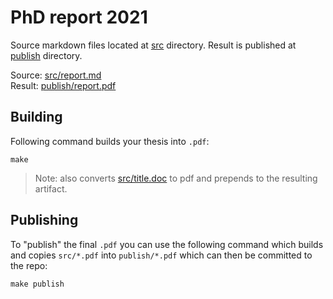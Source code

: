 # PhD report 2021

Source markdown files located at [src](src) directory.
Result is published at [publish](publish) directory.

Source: [src/report.md](src/report.md)  
Result: [publish/report.pdf](publish/report.pdf)

## Building

Following command builds your thesis into `.pdf`:

```
make
```

> Note: also converts [src/title.doc](src/title.doc) to pdf and prepends to the resulting artifact.

## Publishing

To "publish" the final `.pdf` you can use the following command which builds and copies `src/*.pdf` into `publish/*.pdf`
which can then be committed to the repo:

```
make publish
```
